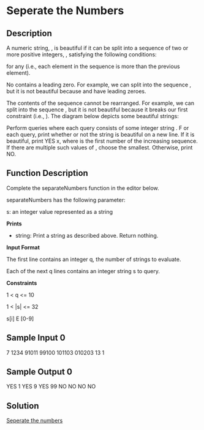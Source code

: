 # Seperate the  Numbers

## Description

A numeric string, , is beautiful if it can be split into a sequence of two or more positive integers, , satisfying the following conditions:

for any  (i.e., each element in the sequence is  more than the previous element).


No  contains a leading zero. For example, we can split  into the sequence , but it is not beautiful because  and  have leading zeroes.

The contents of the sequence cannot be rearranged. 
For example, we can split  into the sequence , but it is not beautiful because it breaks our first constraint (i.e., ).
The diagram below depicts some beautiful strings:

Perform  queries where each query consists of some integer string . F
or each query, print whether or not the string is beautiful on a new line. 
If it is beautiful, print YES x, where  is the first number of the increasing sequence. 
If there are multiple such values of , choose the smallest. Otherwise, print NO.

## Function Description

Complete the separateNumbers function in the editor below.

separateNumbers has the following parameter:

s: an integer value represented as a string

**Prints**

- string: Print a string as described above. Return nothing.

**Input Format**

The first line contains an integer q, the number of strings to evaluate.

Each of the next q lines contains an integer string s to query.

**Constraints**

1 < q <= 10

1 < |s| <= 32

s[i] E [0-9]

## Sample Input 0

7
1234
91011
99100
101103
010203
13
1

## Sample Output 0

YES 1
YES 9
YES 99
NO
NO
NO
NO

## Solution

[Seperate the numbers](https://github.com/rammya29/Tech-And-Target/blob/main/HakerRank%20Solution/Day-3/Separate%20the%20Numbers/solution.py)
